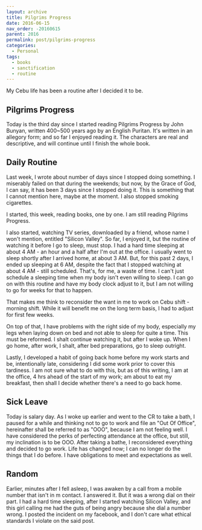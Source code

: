 ```yaml
---
layout: archive
title: Pilgrims Progress
date: 2016-06-15
nav_order: -20160615
parent: 2016
permalink: post/pilgrims-progress
categories:
  - Personal
tags:
  - books
  - sanctification
  - routine
---
```


My Cebu life has been a routine after I decided it to be.

## Pilgrims Progress
Today is the third day since I started reading Pilgrims Progress by John Bunyan, written 400~500 years ago by an English Puritan.  It's written in an allegory form; and so far I enjoyed reading it.  The characters are real and descriptive, and will continue until I finish the whole book.

## Daily Routine
Last week, I wrote about number of days since I stopped doing something.  I miserably failed on that during the weekends; but now, by the Grace of God, I can say, it has been 3 days since I stopped doing it.  This is something that I cannot mention here, maybe at the moment.  I also stopped smoking cigarettes.

I started, this week, reading books, one by one.  I am still reading Pilgrims Progress.

I also started, watching TV series, downloaded by a friend, whose name I won't mention, entitled "Silicon Valley".  So far, I enjoyed it, but the routine of watching it before I go to sleep, must stop.  I had a hard time sleeping at about 4 AM - an hour and a half after I'm out at the office.  I usually went to sleep shortly after I arrived home, at about 3 AM.  But, for this past 2 days, I ended up sleeping at 6 AM, despite the fact that I stopped watching at about 4 AM - still scheduled.  That's, for me, a waste of time.  I can't just schedule a sleeping time when my body isn't even willing to sleep.  I can go on with this routine and have my body clock adjust to it, but I am not willing to go for weeks for that to happen.

That makes me think to reconsider the want in me to work on Cebu shift - morning shift.  While it will benefit me on the long term basis, I had to adjust for first few weeks.

On top of that, I have problems with the right side of my body, especially my legs when laying down on bed and not able to sleep for quite a time.  This must be reformed.  I shalt continue watching it, but after I woke up.  When I go home, after work, I shalt, after bed preparations, go to sleep outright.

Lastly, I developed a habit of going back home before my work starts and be, intentionally late, considering I did some work prior to cover this tardiness.  I am not sure what to do with this, but as of this writing, I am at the office, 4 hrs ahead of the start of my work; am about to eat my breakfast, then shall I decide whether there's a need to go back home.

## Sick Leave
Today is salary day.  As I woke up earlier and went to the CR to take a bath, I paused for a while and thinking not to go to work and file an "Out Of Office", hereinafter shall be referred to as "OOO", because I am not feeling well.  I have considered the perks of perfecting attendance at the office, but still, my inclination is to be OOO.  After taking a bathe, I reconsidered everything and decided to go work.  Life has changed now; I can no longer do the things that I do before.  I have obligations to meet and expectations as well.

## Random
Earlier, minutes after I fell asleep, I was awaken by a call from a mobile number that isn't in m contact.  I answered it.  But it was a wrong dial on their part.  I had a hard time sleeping, after I started watching Silicon Valley, and this girl calling me had the guts of being angry because she dial a number wrong.  I posted the incident on my facebook, and I don't care what ethical standards I violate on the said post.
